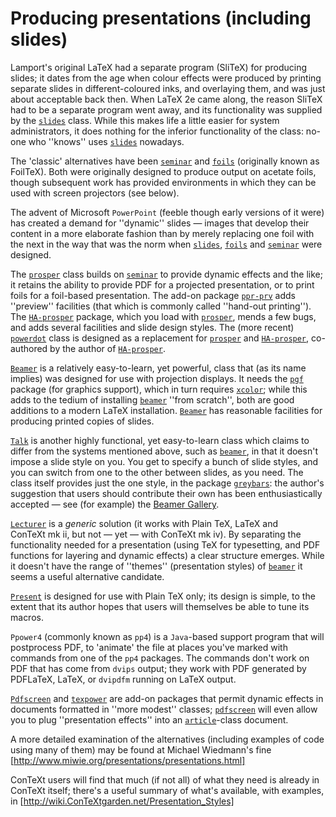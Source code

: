 # Producing presentations (including slides)

Lamport's original LaTeX had a separate program (SliTeX) for
producing slides; it dates from the age when colour effects were
produced by printing separate slides in different-coloured inks, and
overlaying them, and was just about acceptable back then.  When
LaTeX 2e came along, the reason SliTeX had to be a separate
program went away, and its functionality was supplied by the
[`slides`](http://ctan.org/pkg/slides) class.  While this makes life a little easier for
system administrators, it does nothing for the inferior functionality
of the class: no-one who ''knows'' uses [`slides`](http://ctan.org/pkg/slides) nowadays.

The 'classic' alternatives have been [`seminar`](http://ctan.org/pkg/seminar) and [`foils`](http://ctan.org/pkg/foils)
(originally known as FoilTeX).  Both were originally designed to
produce output on acetate foils, though subsequent work has provided
environments in which they can be used with screen projectors (see
below).

The advent of Microsoft `PowerPoint` (feeble though early
versions of it were) has created a demand for ''dynamic'' slides&nbsp;&mdash;
images that develop their content in a more elaborate fashion than by
merely replacing one foil with the next in the way that was the norm
when [`slides`](http://ctan.org/pkg/slides), [`foils`](http://ctan.org/pkg/foils) and [`seminar`](http://ctan.org/pkg/seminar) were designed.

The [`prosper`](http://ctan.org/pkg/prosper) class builds on [`seminar`](http://ctan.org/pkg/seminar) to provide dynamic
effects and the like; it retains the ability to provide PDF for
a projected presentation, or to print foils for a foil-based
presentation.  The add-on package [`ppr-prv`](http://ctan.org/pkg/ppr-prv) adds ''preview''
facilities (that which is commonly called ''hand-out printing'').  The
[`HA-prosper`](http://ctan.org/pkg/HA-prosper) package, which you load with [`prosper`](http://ctan.org/pkg/prosper),
mends a few bugs, and adds several facilities and slide design styles.
The (more recent) [`powerdot`](http://ctan.org/pkg/powerdot) class is designed as a
replacement for [`prosper`](http://ctan.org/pkg/prosper) and [`HA-prosper`](http://ctan.org/pkg/HA-prosper), co-authored
by the author of [`HA-prosper`](http://ctan.org/pkg/HA-prosper).

[`Beamer`](http://ctan.org/pkg/Beamer) is a relatively easy-to-learn, yet powerful, class that
(as its name implies) was designed for use with projection displays.
It needs the [`pgf`](http://ctan.org/pkg/pgf) package (for graphics support), which in
turn requires [`xcolor`](http://ctan.org/pkg/xcolor); while this adds to the tedium of
installing [`beamer`](http://ctan.org/pkg/beamer) ''from scratch'', both are good additions to
a modern LaTeX installation.  [`Beamer`](http://ctan.org/pkg/Beamer) has reasonable
facilities for producing printed copies of slides.

[`Talk`](http://ctan.org/pkg/Talk) is another highly functional, yet easy-to-learn class
which claims to differ from the systems mentioned above, such as
[`beamer`](http://ctan.org/pkg/beamer), in that it doesn't impose a slide style on you.  You
get to specify a bunch of slide styles, and you can switch from one to
the other between slides, as you need.  The class itself provides
just the one style, in the package [`greybars`](http://ctan.org/pkg/greybars): the author's
suggestion that users should contribute their own has been
enthusiastically accepted&nbsp;&mdash; see (for example) the 
[Beamer Gallery](http://deic.uab.es/&nbsp;iblanes/beamer_gallery/).

[`Lecturer`](http://ctan.org/pkg/Lecturer) is a _generic_ solution (it works with
Plain TeX, LaTeX and ConTeXt&nbsp;mk&nbsp;ii, but not&nbsp;&mdash; yet&nbsp;&mdash; with
ConTeXt&nbsp;mk iv).  By separating the functionality needed for a
presentation (using TeX for typesetting, and PDF functions
for layering and dynamic effects) a clear structure emerges.  While it
doesn't have the range of ''themes'' (presentation styles) of
[`beamer`](http://ctan.org/pkg/beamer) it seems a useful alternative candidate.

[`Present`](http://ctan.org/pkg/Present) is designed for use with Plain TeX only; its
design is simple, to the extent that its author hopes that users will
themselves be able to tune its macros.

`Ppower4` (commonly known as `pp4`) is a
`Java`-based support program that will postprocess
PDF, to 'animate' the file at places you've marked with
commands from one of the `pp4` packages.  The commands don't
work on PDF that has come from `dvips` output; they
work with PDF generated by PDFLaTeX, LaTeX, or
`dvipdfm` running on LaTeX output.

[`Pdfscreen`](http://ctan.org/pkg/Pdfscreen) and [`texpower`](http://ctan.org/pkg/texpower) are add-on packages that
permit dynamic effects in documents formatted in ''more modest''
classes; [`pdfscreen`](http://ctan.org/pkg/pdfscreen) will even allow you to plug
''presentation effects'' into an [`article`](http://ctan.org/pkg/article)-class document.

A more detailed examination of the alternatives (including examples
of code using many of them) may be found at Michael Wiedmann's fine
[http://www.miwie.org/presentations/presentations.html]

ConTeXt users will find that much (if not all) of what they need is
already in ConTeXt itself; there's a useful summary of what's
available, with examples, in
[http://wiki.ConTeXtgarden.net/Presentation_Styles]

